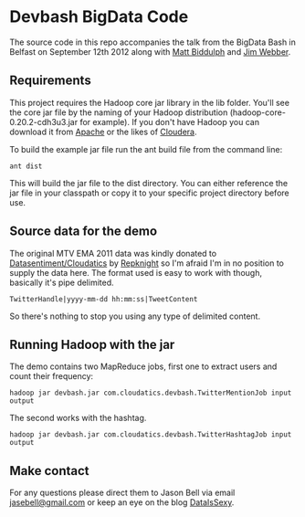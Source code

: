 # Devbash BigData Code
The source code in this repo accompanies the talk from the BigData Bash in Belfast on September 12th 2012 along with [Matt Biddulph](https://github.com/mattb) and [Jim Webber](https://github.com/jimwebber).

## Requirements
This project requires the Hadoop core jar library in the lib folder. You'll see the core jar file by the naming of your Hadoop distribution (hadoop-core-0.20.2-cdh3u3.jar for example).  If you don't have Hadoop you can download it from [Apache](http://hadoop.apache.org) or the likes of [Cloudera](http://www.cloudera.com).

To build the example jar file run the ant build file from the command line:

	ant dist

This will build the jar file to the dist directory.  You can either reference the jar file in your classpath or copy it to your specific project directory before use.

## Source data for the demo

The original MTV EMA 2011 data was kindly donated to [Datasentiment/Cloudatics](http://www.datasentiment.com) by [Repknight](http://www.repknight.com) so I'm afraid I'm in no position to supply the data here.  The format used is easy to work with though, basically it's pipe delimited.

	TwitterHandle|yyyy-mm-dd hh:mm:ss|TweetContent

So there's nothing to stop you using any type of delimited content. 

## Running Hadoop with the jar
The demo contains two MapReduce jobs, first one to extract users and count their frequency:

	hadoop jar devbash.jar com.cloudatics.devbash.TwitterMentionJob input output

The second works with the hashtag.

	hadoop jar devbash.jar com.cloudatics.devbash.TwitterHashtagJob input output

## Make contact
For any questions please direct them to Jason Bell via email <jasebell@gmail.com> or keep an eye on the blog [DataIsSexy](http://www.dataissexy.co.uk). 


